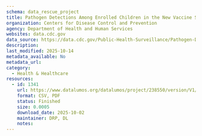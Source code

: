 ```yaml
---
schema: data_rescue_project 
title: Pathogen Detections Among Enrolled Children in the New Vaccine Surveillance Network (NVSN), Acute Respiratory Illnesses (ARI), 12 Month Rolling Period
organization: Centers for Disease Control and Prevention
agency: Department of Health and Human Services
websites: data.cdc.gov
data_source: https://data.cdc.gov/Public-Health-Surveillance/Pathogen-Detections-Among-Enrolled-Children-in-the/r229-z6ma/about_data
description: 
last_modified: 2025-10-14
metadata_available: No
metadata_url: 
category:
  - Health & Healthcare 
resources:
  - id: 1341
    url: https://www.datalumos.org/datalumos/project/238550/version/V1/view
    format: CSV, PDF
    status: Finished
    size: 0.0005
    download_date: 2025-10-02
    maintainer: DRP, DL
    notes: 
---
```


